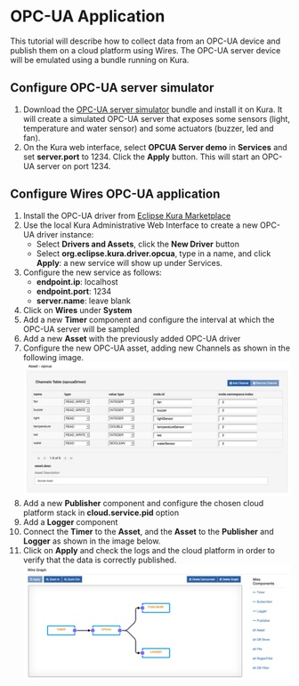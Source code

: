 # OPC-UA Application

This tutorial will describe how to collect data from an OPC-UA device and publish them on a cloud platform using Wires. The OPC-UA server device will be emulated using a bundle running on Kura.



## Configure OPC-UA server simulator

1. Download the <a href="https://s3.amazonaws.com/kura-resources/opcua_demo_server.dp" about="_blank">OPC-UA server simulator</a> bundle and install it on Kura. It will create a simulated OPC-UA server that exposes some sensors (light, temperature and water sensor) and some actuators (buzzer, led and fan).
2. On the Kura web interface, select **OPCUA Server demo** in **Services** and set **server.port** to 1234. Click the **Apply** button. This will start an OPC-UA server on port 1234.



## Configure Wires OPC-UA application

1. Install the OPC-UA driver from <a href="https://marketplace.eclipse.org/content/opc-ua-driver-eclipse-kura-45" about="_blank">Eclipse Kura Marketplace</a>
2. Use the local Kura Administrative Web Interface to create a new OPC-UA driver instance:
    - Select **Drivers and Assets**, click the **New Driver** button
    - Select **org.eclipse.kura.driver.opcua**, type in a name, and click **Apply**: a new service will show up under Services.
3. Configure the new service as follows:
    - **endpoint.ip**: localhost
    - **endpoint.port**: 1234
    - **server.name**: leave blank
4. Click on **Wires** under **System**
5. Add a new **Timer** component and configure the interval at which the OPC-UA server will be sampled
6. Add a new **Asset** with the previously added OPC-UA driver
7. Configure the new OPC-UA asset, adding new Channels as shown in the following image.
    ![OPC-UA Example Configuration](./images/opcua-example-config.png)
8. Add a new **Publisher** component and configure the chosen cloud platform stack in **cloud.service.pid** option
9. Add a **Logger** component
10. Connect the **Timer** to the **Asset**, and the **Asset** to the **Publisher** and **Logger** as shown in the image below.
11. Click on **Apply** and check the logs and the cloud platform in order to verify that the data is correctly published.
    ![OPC-UA Example Graph](./images/opcua-example-graph.png)